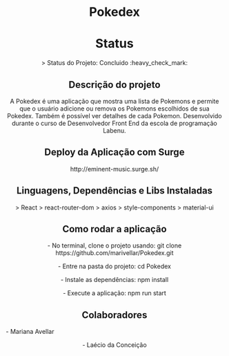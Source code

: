 <h1 align="center"> Pokedex </h1>

<h1 align="center"> Status </h1>

<p align="center" > > Status do Projeto: Concluido :heavy_check_mark: </p>

<h2 align="center"> Descrição do projeto </h2>

<p align="center">A Pokedex é uma aplicação que mostra uma lista de Pokemons e permite que o usuário adicione ou remova os Pokemons escolhidos de sua Pokedex. Também é possível ver detalhes de cada Pokemon. Desenvolvido durante o curso de Desenvolvedor Front End da escola de programação Labenu.</p>

<h2 align="center"> Deploy da Aplicação com Surge </h2>

<p align="center"> http://eminent-music.surge.sh/ </p>

<h2 align="center"> Linguagens, Dependências e Libs Instaladas </h2>

<p align="center">
> React
> react-router-dom
> axios
> style-components
> material-ui
</p>

<h2 align="center"> Como rodar a aplicação </h2>

<p align="center"> - No terminal, clone o projeto usando: git clone https://github.com/marivellar/Pokedex.git </p>
<p align="center"> - Entre na pasta do projeto: cd Pokedex </p>
<p align="center"> - Instale as dependências: npm install </p>
<p align="center"> - Execute a aplicação: npm run start </p>

<h2 align="center"> Colaboradores </h2

<p align="center"> - Mariana Avellar </p>
<p align="center"> - Laécio da Conceição </p>
